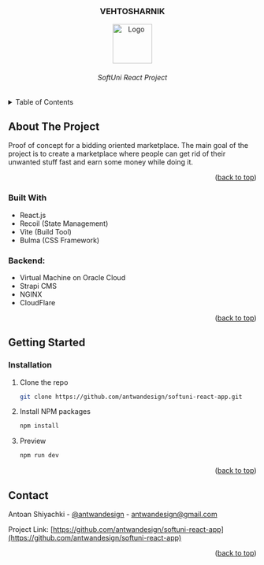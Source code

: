 
<a name="readme-top"></a>


<br />
<div align="center">
  <h3 align="center">VEHTOSHARNIK</h3>
  <a href="https://vehtosharnik.antwandesign.com/">
    <img align="center" src="https://vehtosharnik.antwandesign.com/vehtosharnik.svg" alt="Logo" width="80" height="80">
    </a>
  </a>
  <h6 align="center">SoftUni React Project</h3>


</div>



<!-- TABLE OF CONTENTS -->

<details>
  <summary>Table of Contents</summary>
  <ol>
    <li>
      <a href="#about-the-project">About The Project</a>
      <ul>
        <li><a href="#built-with">Built With</a></li>
      </ul>
    </li>
    <li>
      <a href="#getting-started">Getting Started</a>
      <ul>
        <li><a href="#installation">Installation</a></li>
      </ul>
    </li>
    <li><a href="#usage">Usage</a></li>
    <li><a href="#contact">Contact</a></li>

  </ol>
</details>



<!-- ABOUT THE PROJECT -->
## About The Project


Proof of concept for a bidding oriented marketplace. The main goal of the project is to create a marketplace where people can get rid of their unwanted stuff fast and earn some money while doing it.
<p align="right">(<a href="#readme-top">back to top</a>)</p>



### Built With


* React.js
* Recoil (State Management)
* Vite (Build Tool)
* Bulma (CSS Framework)

### Backend:
* Virtual Machine on Oracle Cloud
* Strapi CMS
* NGINX
* CloudFlare




<p align="right">(<a href="#readme-top">back to top</a>)</p>



<!-- GETTING STARTED -->
## Getting Started


### Installation


1. Clone the repo
   ```sh
   git clone https://github.com/antwandesign/softuni-react-app.git
   ```
2. Install NPM packages
   ```sh
   npm install
   ```
3. Preview
   ```sh
   npm run dev
   ```

<p align="right">(<a href="#readme-top">back to top</a>)</p>





<!-- CONTACT -->
## Contact

Antoan Shiyachki - [@antwandesign](https://facebook.com/daantwan) - antwandesign@gmail.com

Project Link: [https://github.com/antwandesign/softuni-react-app](https://github.com/antwandesign/softuni-react-app)

<p align="right">(<a href="#readme-top">back to top</a>)</p>

